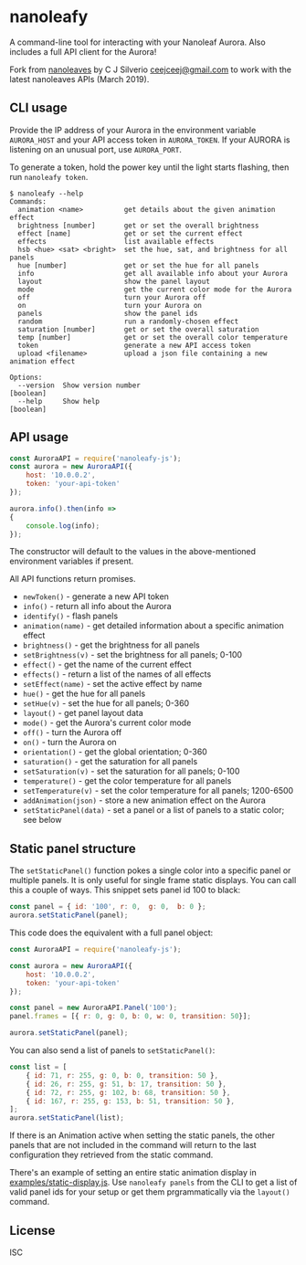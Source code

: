 # nanoleafy

A command-line tool for interacting with your Nanoleaf Aurora. Also includes a full API client for the Aurora!

Fork from [nanoleaves](https://github.com/JonathanIlk/nanoleafy/commits/master) by C J Silverio <ceejceej@gmail.com> to work with the latest nanoleaves APIs (March 2019).


## CLI usage

Provide the IP address of your Aurora in the environment variable `AURORA_HOST` and your API access token in `AURORA_TOKEN`. If your AURORA is listening on an unusual port, use `AURORA_PORT`.

To generate a token, hold the power key until the light starts flashing, then run `nanoleafy token`.

```
$ nanoleafy --help
Commands:
  animation <name>          get details about the given animation effect
  brightness [number]       get or set the overall brightness
  effect [name]             get or set the current effect
  effects                   list available effects
  hsb <hue> <sat> <bright>  set the hue, sat, and brightness for all panels
  hue [number]              get or set the hue for all panels
  info                      get all available info about your Aurora
  layout                    show the panel layout
  mode                      get the current color mode for the Aurora
  off                       turn your Aurora off
  on                        turn your Aurora on
  panels                    show the panel ids
  random                    run a randomly-chosen effect
  saturation [number]       get or set the overall saturation
  temp [number]             get or set the overall color temperature
  token                     generate a new API access token
  upload <filename>         upload a json file containing a new animation effect

Options:
  --version  Show version number                                       [boolean]
  --help     Show help                                                 [boolean]
```

## API usage

```js
const AuroraAPI = require('nanoleafy-js');
const aurora = new AuroraAPI({
    host: '10.0.0.2',
    token: 'your-api-token'
});

aurora.info().then(info =>
{
    console.log(info);
});
```

The constructor will default to the values in the above-mentioned environment variables if present.

All API functions return promises.

* `newToken()` - generate a new API token
* `info()` - return all info about the Aurora
* `identify()` - flash panels
* `animation(name)` - get detailed information about a specific animation effect
* `brightness()` - get the brightness for all panels
* `setBrightness(v)` - set the brightness for all panels; 0-100
* `effect()` - get the name of the current effect
* `effects()` - return a list of the names of all effects
* `setEffect(name)` - set the active effect by name
* `hue()` - get the hue for all panels
* `setHue(v)` - set the hue for all panels; 0-360
* `layout()` - get panel layout data
* `mode()` - get the Aurora's current color mode
* `off()` - turn the Aurora off
* `on()` - turn the Aurora on
* `orientation()` - get the global orientation; 0-360
* `saturation()`  - get the saturation for all panels
* `setSaturation(v)` - set the saturation for all panels; 0-100
* `temperature()` - get the color temperature for all panels
* `setTemperature(v)` - set the color temperature for all panels; 1200-6500
* `addAnimation(json)` - store a new animation effect on the Aurora
* `setStaticPanel(data)` - set a panel or a list of panels to a static color; see below

## Static panel structure

The `setStaticPanel()` function pokes a single color into a specific panel or multiple panels.
It is only useful for single frame static displays.  You can call this a couple of ways. This snippet sets panel id 100 to black:

```js
const panel = { id: '100', r: 0,  g: 0,  b: 0 };
aurora.setStaticPanel(panel);
```

This code does the equivalent with a full panel object:

```js
const AuroraAPI = require('nanoleafy-js');

const aurora = new AuroraAPI({
    host: '10.0.0.2',
    token: 'your-api-token'
});

const panel = new AuroraAPI.Panel('100');
panel.frames = [{ r: 0, g: 0, b: 0, w: 0, transition: 50}];

aurora.setStaticPanel(panel);
```

You can also send a list of panels to `setStaticPanel()`:

```js
const list = [
	{ id: 71, r: 255, g: 0, b: 0, transition: 50 },
	{ id: 26, r: 255, g: 51, b: 17, transition: 50 },
	{ id: 72, r: 255, g: 102, b: 68, transition: 50 },
	{ id: 167, r: 255, g: 153, b: 51, transition: 50 },
];
aurora.setStaticPanel(list);
```

If there is an Animation active when setting the static panels, the other panels that are not included in the command will return to the last configuration they retrieved from the static command.


There's an example of setting an entire static animation display in [examples/static-display.js](examples/static-display.js).
Use `nanoleafy panels` from the CLI to get a list of valid panel ids for your setup or get them prgrammatically via the `layout()` command.

## License

ISC
